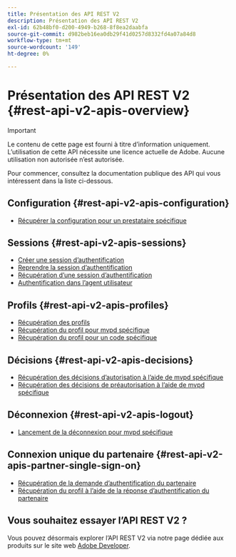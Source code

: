 ```yaml
---
title: Présentation des API REST V2
description: Présentation des API REST V2
exl-id: 62b48bf0-d200-4949-b268-8f8ea2daabfa
source-git-commit: d982beb16ea0db29f41d0257d8332fd4a07a84d8
workflow-type: tm+mt
source-wordcount: '149'
ht-degree: 0%

---
```


# Présentation des API REST V2 {#rest-api-v2-apis-overview}

>[!IMPORTANT]
>
> Le contenu de cette page est fourni à titre d’information uniquement. L’utilisation de cette API nécessite une licence actuelle de Adobe. Aucune utilisation non autorisée n’est autorisée.

Pour commencer, consultez la documentation publique des API qui vous intéressent dans la liste ci-dessous.

## Configuration {#rest-api-v2-apis-configuration}

* [Récupérer la configuration pour un prestataire spécifique](configuration-apis/rest-api-v2-configuration-apis-retrieve-configuration-for-specific-service-provider.md)

## Sessions {#rest-api-v2-apis-sessions}

* [Créer une session d’authentification](sessions-apis/rest-api-v2-sessions-apis-create-authentication-session.md)
* [Reprendre la session d’authentification](sessions-apis/rest-api-v2-sessions-apis-resume-authentication-session.md)
* [Récupération d’une session d’authentification](sessions-apis/rest-api-v2-sessions-apis-retrieve-authentication-session-information-using-code.md)
* [Authentification dans l’agent utilisateur](sessions-apis/rest-api-v2-sessions-apis-perform-authentication-in-user-agent.md)

## Profils {#rest-api-v2-apis-profiles}

* [Récupération des profils](profiles-apis/rest-api-v2-profiles-apis-retrieve-profiles.md)
* [Récupération du profil pour mvpd spécifique](profiles-apis/rest-api-v2-profiles-apis-retrieve-profile-for-specific-mvpd.md)
* [Récupération du profil pour un code spécifique](profiles-apis/rest-api-v2-profiles-apis-retrieve-profile-for-specific-code.md)

## Décisions {#rest-api-v2-apis-decisions}

* [Récupération des décisions d’autorisation à l’aide de mvpd spécifique](decisions-apis/rest-api-v2-decisions-apis-retrieve-authorization-decisions-using-specific-mvpd.md)
* [Récupération des décisions de préautorisation à l’aide de mvpd spécifique](decisions-apis/rest-api-v2-decisions-apis-retrieve-preauthorization-decisions-using-specific-mvpd.md)

## Déconnexion {#rest-api-v2-apis-logout}

* [Lancement de la déconnexion pour mvpd spécifique](logout-apis/rest-api-v2-logout-apis-initiate-logout-for-specific-mvpd.md)

## Connexion unique du partenaire {#rest-api-v2-apis-partner-single-sign-on}

* [Récupération de la demande d’authentification du partenaire](partner-single-sign-on-apis/rest-api-v2-partner-single-sign-on-apis-retrieve-partner-authentication-request.md)
* [Récupération du profil à l’aide de la réponse d’authentification du partenaire](partner-single-sign-on-apis/rest-api-v2-partner-single-sign-on-apis-retrieve-profile-using-partner-authentication-response.md)

## Vous souhaitez essayer l’API REST V2 ?

Vous pouvez désormais explorer l’API REST V2 via notre page dédiée aux produits sur le site web [Adobe Developer](https://developer.adobe.com/adobe-pass/).
